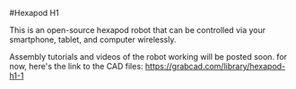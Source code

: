 #Hexapod H1

This is an open-source hexapod robot that can be controlled via your smartphone, tablet, and computer wirelessly.

Assembly tutorials and videos of the robot working will be posted soon. for now, here's the link to the CAD files: https://grabcad.com/library/hexapod-h1-1

